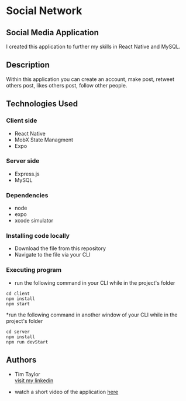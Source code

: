 # Social Network
## Social Media Application

I created this application to further my skills in React Native and MySQL.

## Description

Within this application you can create an account, make post, retweet others post, likes others post, follow other people.

## Technologies Used

### Client side
* React Native
* MobX State Managment
* Expo


### Server side
* Express.js
* MySQL

### Dependencies

* node
* expo
* xcode simulator

### Installing code locally

* Download the file from this repository
* Navigate to the file via your CLI

### Executing program

* run the following command in your CLI while in the project's folder
```
cd client
npm install
npm start
```

*run the following command in another window of your CLI while in the project's folder
```
cd server
npm install
npm run devStart
```


## Authors

* Tim Taylor  
[visit my linkedin](https://www.linkedin.com/in/tim-taylor-aaa970207/)

* watch a short video of the application [here](https://user-images.githubusercontent.com/79194271/148156235-af020d27-f250-4fc0-84bf-4cfbebf139f5.mp4
)


